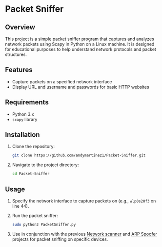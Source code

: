 # Packet Sniffer

## Overview

This project is a simple packet sniffer program that captures and analyzes network packets using Scapy in Python on a Linux machine. It is designed for educational purposes to help understand network protocols and packet structures.

## Features

- Capture packets on a specified network interface
- Display URL and username and passwords for basic HTTP websites

## Requirements

- Python 3.x
- `scapy` library

## Installation

1. Clone the repository:
   ```bash
   git clone https://github.com/andymartinez1/Packet-Sniffer.git
   ```
2. Navigate to the project directory:
   ```bash
   cd Packet-Sniffer
   ```

## Usage

1. Specify the network interface to capture packets on (e.g., `wlp0s20f3` on line 44).

2. Run the packet sniffer:
   ```bash
   sudo python3 PacketSniffer.py
   ```
3. Use in conjunction with the previous [Network scanner](https://github.com/andymartinez1/Network-Scanner) and [ARP Spoofer](https://github.com/andymartinez1/ARP-Spoofer) projects for packet sniffing on specific devices.
